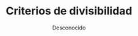 ---
title: "Criterios de divisibilidad"
year: 2014
thumbnail: "assets/img/Logo.png"
topic: "Teoría de Números"
file: "assets/pdf/Material/Criterios-de-divisibilidad.pdf"
author: "Desconocido"
level: "Básico"
alttext: "¿Cómo sé si puedo partir?"
---